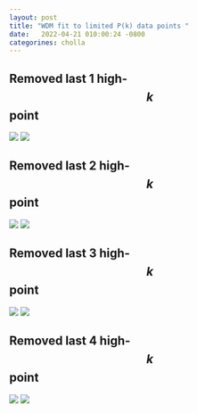 ```yaml
---
layout: post
title: "WDM fit to limited P(k) data points "
date:   2022-04-21 010:00:24 -0800
categorines: cholla
---
```



## Removed last 1 high-$$k$$ point
<img src="{{ site.url }}assets/images/wdm_limited_fit/corner_wdm_noHighK_1.png">
<img src="{{ site.url }}assets/images/wdm_limited_fit/flux_ps_wdm_noHighK_1.png">

## Removed last 2 high-$$k$$ point
<img src="{{ site.url }}assets/images/wdm_limited_fit/corner_wdm_noHighK_2.png">
<img src="{{ site.url }}assets/images/wdm_limited_fit/flux_ps_wdm_noHighK_2.png">

## Removed last 3 high-$$k$$ point
<img src="{{ site.url }}assets/images/wdm_limited_fit/corner_wdm_noHighK_3.png">
<img src="{{ site.url }}assets/images/wdm_limited_fit/flux_ps_wdm_noHighK_3.png">

## Removed last 4 high-$$k$$ point
<img src="{{ site.url }}assets/images/wdm_limited_fit/corner_wdm_noHighK_4.png">
<img src="{{ site.url }}assets/images/wdm_limited_fit/flux_ps_wdm_noHighK_4.png">

